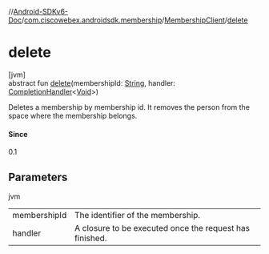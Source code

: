//[Android-SDKv6-Doc](../../../index.md)/[com.ciscowebex.androidsdk.membership](../index.md)/[MembershipClient](index.md)/[delete](delete.md)

# delete

[jvm]\
abstract fun [delete](delete.md)(membershipId: [String](https://kotlinlang.org/api/latest/jvm/stdlib/kotlin/-string/index.html), handler: [CompletionHandler](../../com.ciscowebex.androidsdk/-completion-handler/index.md)&lt;[Void](https://docs.oracle.com/javase/8/docs/api/java/lang/Void.html)&gt;)

Deletes a membership by membership id. It removes the person from the space where the membership belongs.

#### Since

0.1

## Parameters

jvm

| | |
|---|---|
| membershipId | The identifier of the membership. |
| handler | A closure to be executed once the request has finished. |

